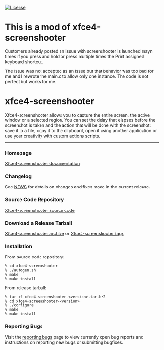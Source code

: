 [![License](https://img.shields.io/badge/License-GPL%20v2-blue.svg)](https://gitlab.xfce.org/apps/xfce4-screenshooter/-/blob/master/COPYING)

# This is a mod of xfce4-screenshooter

Customers already posted an issue with screenshooter is launched mayn times if you press and hold or press multiple times the Print assigned keyboard shortcut.

The issue was not accepted as an issue but that behavior was too bad for me and I rewrote the main.c to allow only one instance. The code is not perfect but works for me.

# xfce4-screenshooter

Xfce4-screenshooter allows you to capture the entire screen, the active
window or a selected region. You can set the delay that elapses
before the screenshot is taken and the action that will be done with
the screenshot: save it to a file, copy it to the clipboard, open
it using another application or use your creativity with custom actions
scripts.

----

### Homepage

[Xfce4-screenshooter documentation](https://docs.xfce.org/apps/xfce4-screenshooter/start)

### Changelog

See [NEWS](https://gitlab.xfce.org/apps/xfce4-screenshooter/-/blob/master/NEWS) for details on changes and fixes made in the current release.

### Source Code Repository

[Xfce4-screenshooter source code](https://gitlab.xfce.org/apps/xfce4-screenshooter)

### Download a Release Tarball

[Xfce4-screenshooter archive](https://archive.xfce.org/src/apps/xfce4-screenshooter)
    or
[Xfce4-screenshooter tags](https://gitlab.xfce.org/apps/xfce4-screenshooter/-/tags)

### Installation

From source code repository: 

    % cd xfce4-screenshooter
    % ./autogen.sh
    % make
    % make install

From release tarball:

    % tar xf xfce4-screenshooter-<version>.tar.bz2
    % cd xfce4-screenshooter-<version>
    % ./configure
    % make
    % make install

### Reporting Bugs

Visit the [reporting bugs](https://docs.xfce.org/apps/xfce4-screenshooter/bugs) page to view currently open bug reports and instructions on reporting new bugs or submitting bugfixes.

